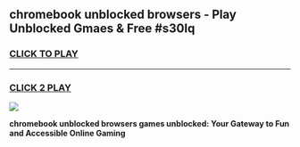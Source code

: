 
## chromebook unblocked browsers - Play Unblocked Gmaes & Free #s30lq
<h3>
<a href="https://news.freeplayer.one?title=chromebook_unblocked_browsers&ref=03M">CLICK TO PLAY</a></h3>
<hr>

<h3>
<a href="https://news.freeplayer.one?title=chromebook_unblocked_browsers&ref=03M">CLICK 2 PLAY</a>
  
</h3>

<a href="https://news.freeplayer.one?title=chromebook_unblocked_browsers&ref=03M"><img src="https://clearcache.store/games.png"></a>


**chromebook unblocked browsers games unblocked: Your Gateway to Fun and Accessible Online Gaming**
